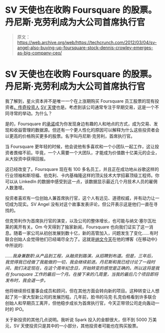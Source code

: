 # SV 天使也在收购 Foursquare 的股票。丹尼斯·克劳利成为大公司首席执行官

> 原文：<https://web.archive.org/web/https://techcrunch.com/2012/03/04/sv-angel-also-buying-up-foursquare-stock-dennis-crowley-emerges-as-big-company-ceo/>

# SV 天使也在收购 Foursquare 的股票。丹尼斯·克劳利成为大公司首席执行官

我了解到，星火资本并不是唯一一个在上涨期购买 Foursquare 员工股票的现有投资者[。传奇投资人](https://web.archive.org/web/20230327165048/https://techcrunch.com/2012/02/29/foursquare-is-doing-big-things-so-existing-investor-spark-capital-buys-50m-of-employee-stock/) [SV 天使](https://web.archive.org/web/20230327165048/http://svangel.com/)也是。考虑到该公司通常专注于早期交易，这是一个不同寻常的举动。为什么？

是的，Foursquare 的[承诺](https://web.archive.org/web/20230327165048/https://techcrunch.com/2012/03/02/foursquares-inflection-point-people-using-the-app-but-not-checking-in/)成为你发现身边有趣的人和地点的方式，成为交易、发现和收益管理的数据源。但还有一个更人性化的原因可以解释为什么这些投资者会以更高的价格购买更多的股票。名字叫丹尼斯·克劳利，首席执行官。

当 Foursquare 更年轻的时候，他会说他有多喜欢和一个小团队一起工作，这让投资者畏缩不前。毕竟，一个人需要一个大团队，才能成为价值数十亿美元的企业，从大投资中获得回报。

这已经改变了。Foursquare 现在有 100 多名员工，并且正在成功地从谷歌这样的行业领袖和斯坦福、伯克利、卡内基梅隆这样的顶尖技术大学招募顶级工程师。你可以从 LinkedIn 的数据中感受到这一点，该数据显示最近几个月技术人员的雇佣人数激增。

投资者喜欢有一位创始人兼首席执行官，这个人有远见、道德权威，并有动力让一切成为现实。SV Angel 没有对这个故事发表评论，但公开表示这是他们一直在寻找的。

但克劳利作为首席执行官的演变，以及公司的整体增长，也可能与纳文·塞尔瓦杜莱的离开有关。Om 今天得到了独家新闻，Foursquare 也向我们证实了这一消息。随着一家公司从初创发展到数十亿，新的高管加入，问题发生了变化……有时联合创始人会觉得他们已经竭尽全力了。这就是[纳文今天](https://web.archive.org/web/20230327165048/http://naveenium.com/stream/next)在他的博客《在移动中》中所说的:

*……我身兼数职:从产品到工程，从融资到路演，从招聘到布道。但是，三年后，我觉得我已经做了我能做的一切，我会继续前进。丹尼斯和我已经讨论了一段时间，我们决定现在，在这个周年纪念日，开始转变的感觉是正确的。所以这将是我在 foursquare 工作的最后一个月。在接下来的几周里，当我的最后几个项目即将发布时，我会退一步。*

他将继续担任董事会成员和顾问，但在其他方面会转向新的项目。这种转变让人想起了另一家大型新公司的发展历程。几年前，脸书的马克·扎克伯格看到许多联合创始人和早期员工离开，但他稳步成长为首席执行官，今天正带领公司走向轰动一时的 IPO。

关于新投资的其他几点说明。我听说 Spark 投入的金额很大，但不到 5000 万美元，SV 天使投资只是其中的一小部分，其他投资者可能也在购买股票。